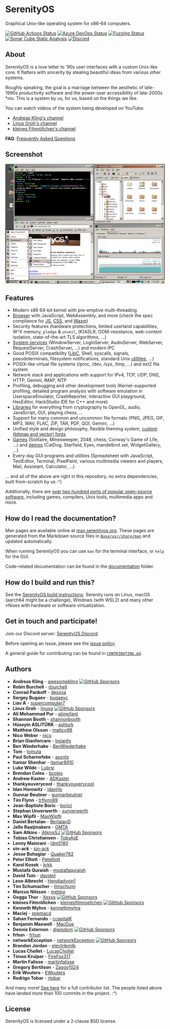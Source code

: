 # SerenityOS

Graphical Unix-like operating system for x86-64 computers.

[![GitHub Actions Status](https://github.com/SerenityOS/serenity/workflows/Build,%20lint,%20and%20test/badge.svg)](https://github.com/SerenityOS/serenity/actions?query=workflow%3A"Build%2C%20lint%2C%20and%20test")
[![Azure DevOps Status](https://dev.azure.com/SerenityOS/SerenityOS/_apis/build/status/CI?branchName=master)](https://dev.azure.com/SerenityOS/SerenityOS/_build/latest?definitionId=1&branchName=master)
[![Fuzzing Status](https://oss-fuzz-build-logs.storage.googleapis.com/badges/serenity.svg)](https://bugs.chromium.org/p/oss-fuzz/issues/list?sort=-opened&can=1&q=proj:serenity)
[![Sonar Cube Static Analysis](https://sonarcloud.io/api/project_badges/measure?project=SerenityOS_serenity&metric=ncloc)](https://sonarcloud.io/dashboard?id=SerenityOS_serenity)
[![Discord](https://img.shields.io/discord/830522505605283862.svg?logo=discord&logoColor=white&logoWidth=20&labelColor=7289DA&label=Discord&color=17cf48)](https://discord.gg/serenityos)

## About

SerenityOS is a love letter to '90s user interfaces with a custom Unix-like core. It flatters with sincerity by stealing beautiful ideas from various other systems.

Roughly speaking, the goal is a marriage between the aesthetic of late-1990s productivity software and the power-user accessibility of late-2000s \*nix. This is a system by us, for us, based on the things we like.

You can watch videos of the system being developed on YouTube:

* [Andreas Kling's channel](https://youtube.com/andreaskling)
* [Linus Groh's channel](https://youtube.com/linusgroh)
* [kleines Filmröllchen's channel](https://www.youtube.com/c/kleinesfilmroellchen)

**FAQ**: [Frequently Asked Questions](https://github.com/SerenityOS/serenity/blob/master/Documentation/FAQ.md)

## Screenshot

![Screenshot as of b36968c.png](https://raw.githubusercontent.com/SerenityOS/serenity/master/Meta/Screenshots/screenshot-b36968c.png)

## Features

* Modern x86 64-bit kernel with pre-emptive multi-threading
* [Browser](Userland/Applications/Browser/) with JavaScript, WebAssembly, and more (check the spec compliance for [JS](https://libjs.dev/test262/), [CSS](https://css.tobyase.de/), and [Wasm](https://libjs.dev/wasm/))
* Security features (hardware protections, limited userland capabilities, W^X memory, `pledge` & `unveil`, (K)ASLR, OOM-resistance, web-content isolation, state-of-the-art TLS algorithms, ...)
* [System services](Userland/Services/) (WindowServer, LoginServer, AudioServer, WebServer, RequestServer, CrashServer, ...) and modern IPC
* Good POSIX compatibility ([LibC](Userland/Libraries/LibC/), Shell, syscalls, signals, pseudoterminals, filesystem notifications, standard Unix [utilities](Userland/Utilities/), ...)
* POSIX-like virtual file systems (/proc, /dev, /sys, /tmp, ...) and ext2 file system
* Network stack and applications with support for IPv4, TCP, UDP; DNS, HTTP, Gemini, IMAP, NTP
* Profiling, debugging and other development tools (Kernel-supported profiling, detailed program analysis with software emulation in UserspaceEmulator, CrashReporter, interactive GUI playground, HexEditor, HackStudio IDE for C++ and more)
* [Libraries](Userland/Libraries/) for everything from cryptography to OpenGL, audio, JavaScript, GUI, playing chess, ...
* Support for many common and uncommon file formats (PNG, JPEG, GIF, MP3, WAV, FLAC, ZIP, TAR, PDF, QOI, Gemini, ...)
* Unified style and design philosophy, flexible theming system, [custom (bitmap and vector) fonts](https://fonts.serenityos.net/font-family)
* [Games](Userland/Games/) (Solitaire, Minesweeper, 2048, chess, Conway's Game of Life, ...) and [demos](Userland/Demos/) (CatDog, Starfield, Eyes, mandelbrot set, WidgetGallery, ...)
* Every-day GUI programs and utilities (Spreadsheet with JavaScript, TextEditor, Terminal, PixelPaint, various multimedia viewers and players, Mail, Assistant, Calculator, ...)

... and all of the above are right in this repository, no extra dependencies, built from-scratch by us :^)

Additionally, there are [over two hundred ports of popular open-source software](Ports/AvailablePorts.md), including games, compilers, Unix tools, multimedia apps and more.

## How do I read the documentation?

Man pages are available online at [man.serenityos.org](https://man.serenityos.org). These pages are generated from the Markdown source files in [`Base/usr/share/man`](https://github.com/SerenityOS/serenity/tree/master/Base/usr/share/man) and updated automatically.

When running SerenityOS you can use `man` for the terminal interface, or `help` for the GUI.

Code-related documentation can be found in the [documentation](Documentation/) folder.

## How do I build and run this?

See the [SerenityOS build instructions](https://github.com/SerenityOS/serenity/blob/master/Documentation/BuildInstructions.md). Serenity runs on Linux, macOS (aarch64 might be a challenge), Windows (with WSL2) and many other *Nixes with hardware or software virtualization.

## Get in touch and participate!

Join our Discord server: [SerenityOS Discord](https://discord.gg/serenityos)

Before opening an issue, please see the [issue policy](https://github.com/SerenityOS/serenity/blob/master/CONTRIBUTING.md#issue-policy).

A general guide for contributing can be found in [`CONTRIBUTING.md`](CONTRIBUTING.md).

## Authors

* **Andreas Kling** - [awesomekling](https://twitter.com/awesomekling) [![GitHub Sponsors](https://img.shields.io/static/v1?label=Sponsor&message=%E2%9D%A4&logo=GitHub)](https://github.com/sponsors/awesomekling)
* **Robin Burchell** - [rburchell](https://github.com/rburchell)
* **Conrad Pankoff** - [deoxxa](https://github.com/deoxxa)
* **Sergey Bugaev** - [bugaevc](https://github.com/bugaevc)
* **Liav A** - [supercomputer7](https://github.com/supercomputer7)
* **Linus Groh** - [linusg](https://github.com/linusg) [![GitHub Sponsors](https://img.shields.io/static/v1?label=Sponsor&message=%E2%9D%A4&logo=GitHub)](https://github.com/sponsors/linusg)
* **Ali Mohammad Pur** - [alimpfard](https://github.com/alimpfard)
* **Shannon Booth** - [shannonbooth](https://github.com/shannonbooth)
* **Hüseyin ASLITÜRK** - [asliturk](https://github.com/asliturk)
* **Matthew Olsson** - [mattco98](https://github.com/mattco98)
* **Nico Weber** - [nico](https://github.com/nico)
* **Brian Gianforcaro** - [bgianfo](https://github.com/bgianfo)
* **Ben Wiederhake** - [BenWiederhake](https://github.com/BenWiederhake)
* **Tom** - [tomuta](https://github.com/tomuta)
* **Paul Scharnofske** - [asynts](https://github.com/asynts)
* **Itamar Shenhar** - [itamar8910](https://github.com/itamar8910)
* **Luke Wilde** - [Lubrsi](https://github.com/Lubrsi)
* **Brendan Coles** - [bcoles](https://github.com/bcoles)
* **Andrew Kaster** - [ADKaster](https://github.com/ADKaster)
* **thankyouverycool** - [thankyouverycool](https://github.com/thankyouverycool)
* **Idan Horowitz** - [IdanHo](https://github.com/IdanHo)
* **Gunnar Beutner** - [gunnarbeutner](https://github.com/gunnarbeutner)
* **Tim Flynn** - [trflynn89](https://github.com/trflynn89)
* **Jean-Baptiste Boric** - [boricj](https://github.com/boricj)
* **Stephan Unverwerth** - [sunverwerth](https://github.com/sunverwerth)
* **Max Wipfli** - [MaxWipfli](https://github.com/MaxWipfli)
* **Daniel Bertalan** - [BertalanD](https://github.com/BertalanD)
* **Jelle Raaijmakers** - [GMTA](https://github.com/GMTA)
* **Sam Atkins** - [AtkinsSJ](https://github.com/AtkinsSJ) [![GitHub Sponsors](https://img.shields.io/static/v1?label=Sponsor&message=%E2%9D%A4&logo=GitHub)](https://github.com/sponsors/AtkinsSJ)
* **Tobias Christiansen** - [TobyAsE](https://github.com/TobyAsE)
* **Lenny Maiorani** - [ldm5180](https://github.com/ldm5180)
* **sin-ack** - [sin-ack](https://github.com/sin-ack)
* **Jesse Buhagiar** - [Quaker762](https://github.com/Quaker762)
* **Peter Elliott** - [Petelliott](https://github.com/Petelliott)
* **Karol Kosek** - [krkk](https://github.com/krkk)
* **Mustafa Quraish** - [mustafaquraish](https://github.com/mustafaquraish)
* **David Tuin** - [davidot](https://github.com/davidot)
* **Leon Albrecht** - [Hendiadyoin1](https://github.com/Hendiadyoin1)
* **Tim Schumacher** - [timschumi](https://github.com/timschumi)
* **Marcus Nilsson** - [metmo](https://github.com/metmo)
* **Gegga Thor** - [Xexxa](https://github.com/Xexxa) [![GitHub Sponsors](https://img.shields.io/static/v1?label=Sponsor&message=%E2%9D%A4&logo=GitHub)](https://github.com/sponsors/Xexxa)
* **kleines Filmröllchen** - [kleinesfilmroellchen](https://github.com/kleinesfilmroellchen) [![GitHub Sponsors](https://img.shields.io/static/v1?label=Sponsor&message=%E2%9D%A4&logo=GitHub)](https://github.com/sponsors/kleinesfilmroellchen)
* **Kenneth Myhra** - [kennethmyhra](https://github.com/kennethmyhra)
* **Maciej** - [sppmacd](https://github.com/sppmacd)
* **Sahan Fernando** - [ccapitalK](https://github.com/ccapitalK)
* **Benjamin Maxwell** - [MacDue](https://github.com/MacDue)
* **Dennis Esternon** - [djwisdom](https://github.com/djwisdom) [![GitHub Sponsors](https://img.shields.io/static/v1?label=Sponsor&message=%E2%9D%A4&logo=GitHub)](https://github.com/sponsors/djwisdom)
* **frhun** - [frhun](https://github.com/frhun)
* **networkException** - [networkException](https://github.com/networkException) [![GitHub Sponsors](https://img.shields.io/static/v1?label=Sponsor&message=%E2%9D%A4&logo=GitHub)](https://github.com/sponsors/networkException)
* **Brandon Jordan** - [electrikmilk](https://github.com/electrikmilk)
* **Lucas Chollet** - [LucasChollet](https://github.com/LucasChollet)
* **Timon Kruiper** - [FireFox317](https://github.com/FireFox317)
* **Martin Falisse** - [martinfalisse](https://github.com/martinfalisse)
* **Gregory Bertilson** - [Zaggy1024](https://github.com/Zaggy1024)
* **Erik Wouters** - [EWouters](https://github.com/EWouters)
* **Rodrigo Tobar** - [rtobar](https://github.com/rtobar)

And many more! [See here](https://github.com/SerenityOS/serenity/graphs/contributors) for a full contributor list. The people listed above have landed more than 100 commits in the project. :^)

## License

SerenityOS is licensed under a 2-clause BSD license.
